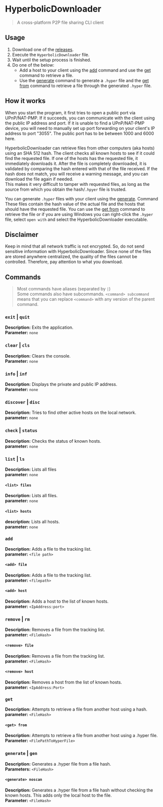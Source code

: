# HyperbolicDownloader

> A cross-platform P2P file sharing CLI client

## Usage

1. Download one of the [releases](https://github.com/Stone-Red-Code/HyperbolicDownloader/releases).
1. Execute the `HyperbolicDownloader` file.
1. Wait until the setup process is finished.
1. Do one of the below:
    - Add a host to your client using the [add](#add) command and use the [get](#get) command to retrieve a file.
    - Use the [generate](https://github.com/Stone-Red-Code/HyperbolicDownloader#generate) command to generate a `.hyper` file and the [get from](https://github.com/Stone-Red-Code/HyperbolicDownloader#getfrom) command to retrieve a file through the generated `.hyper` file.

## How it works

When you start the program, it first tries to open a public port via UPnP/NAT-PMP. If it succeeds, you can communicate with the client using the public IP address and port.
If it is unable to find a UPnP/NAT-PMP device, you will need to manually set up port forwarding on your client's IP address to port "3055". The public port has to be between 1000 and 6000 here.

HyperbolicDownloader can retrieve files from other computers (aka hosts) using an SHA 512 hash.
The client checks all known hosts to see if it could find the requested file. If one of the hosts has the requested file, it immediately downloads it.
After the file is completely downloaded, it is validated by comparing the hash entered with that of the file received. If the hash does not match, you will receive a warning message, and you can download the file again if needed.\
This makes it very difficult to tamper with requested files, as long as the source from which you obtain the hash/`.hpyer` file is trusted.

You can generate `.hyper` files with your client using the [generate](https://github.com/Stone-Red-Code/HyperbolicDownloader#generate). Command\
These files contain the hash value of the actual file and the hosts that should have the requested file.
You can use the [get from](https://github.com/Stone-Red-Code/HyperbolicDownloader#getfrom) command to retrieve the file or if you are using Windows you can right-click the `.hyper` file, select `open with` and select the HyperbolicDownloader executable.

## Disclaimer

Keep in mind that all network traffic is not encrypted. So, do not send sensitive information with HyperbolicDownloader.
Since none of the files are stored anywhere centralized, the quality of the files cannot be controlled. Therefore, pay attention to what you download.

## Commands

> Most commands have aliases (separated by `|`)\
> Some commands also have subcommands. `<command> subcommand` means that you can replace `<command>` with any version of the parent command.

### `exit` | `quit`

**Description:** Exits the application.\
**Parameter:** `none`

### `clear` | `cls`

**Description:** Clears the console.\
**Parameter:** `none`

### `info` | `inf`

**Description:** Displays the private and public IP address.\
**Parameter:** `none`

### `discover` | `disc`

**Description:** Tries to find other active hosts on the local network.\
**parameter:** `none`

### `check` | `status`

**Description:** Checks the status of known hosts.\
**parameter:** `none`

### `list` | `ls`

**Description:** Lists all files\
**parameter:** `none`

#### `<list> files`

**Description:** Lists all files.\
**parameter:** `none`

#### `<list> hosts`

**description:** Lists all hosts.\
**parameter:** `none`

### `add`

**Description:** Adds a file to the tracking list.\
**parameter:** `<file path>`

#### `<add> file`

**Description:** Adds a file to the tracking list\.\
**parameter:** `<filepath>`

#### `<add> host`

**Description:** Adds a host to the list of known hosts.\
**parameter:** `<IpAddress:port>`

### `remove` | `rm`

**Description:** Removes a file from the tracking list.\
**parameter:** `<FileHash>`

#### `<remove> file`

**Description:** Removes a file from the tracking list.\
**parameter:** `<FileHash>`

#### `<remove> host`

**Description:** Removes a host from the list of known hosts.\
**parameter:** `<IpAddress:Port>`

### `get`

**Description:** Attempts to retrieve a file from another host using a hash.\
**parameter:** `<FileHash>`

<a name="#getfrom"></a>

#### `<get> from`

**Description:** Attempts to retrieve a file from another host using a .hyper file.\
**Parameter:** `<FilePathToHyperFile>`

<a name="#generate"></a>

### `generate` | `gen`

**Description:** Generates a .hyper file from a file hash.\
**Parameters:** `<FileHash>`

#### `<generate> noscan`

**Description:** Generates a .hyper file from a file hash without checking the known hosts. This adds only the local host to the file.\
**Parameter:** `<FileHash>`

